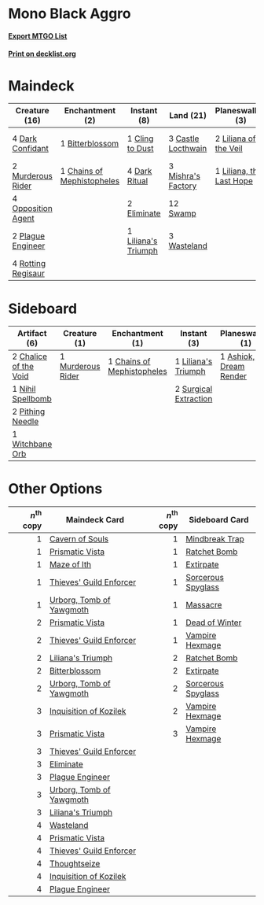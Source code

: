 # Mono Black Aggro

#### [Export MTGO List](../collection/Mono%20Black%20Aggro/Mono%20Black%20Aggro.txt)
#### [Print on decklist.org](http://decklist.org/?deckmain=1%09Bitterblossom%0A1%09Bloodchief's%20Thirst%0A3%09Castle%20Locthwain%0A1%09Chains%20of%20Mephistopheles%0A1%09Cling%20to%20Dust%0A4%09Dark%20Confidant%0A4%09Dark%20Ritual%0A2%09Eliminate%0A4%09Hymn%20to%20Tourach%0A2%09Inquisition%20of%20Kozilek%0A2%09Liliana%20of%20the%20Veil%0A1%09Liliana's%20Triumph%0A1%09Liliana,%20the%20Last%20Hope%0A3%09Mishra's%20Factory%0A2%09Murderous%20Rider%0A4%09Opposition%20Agent%0A2%09Plague%20Engineer%0A4%09Rotting%20Regisaur%0A12%09Swamp%0A3%09Thoughtseize%0A3%09Wasteland&deckside=1%09Ashiok,%20Dream%20Render%0A1%09Chains%20of%20Mephistopheles%0A2%09Chalice%20of%20the%20Void%0A1%09Liliana's%20Triumph%0A1%09Murderous%20Rider%0A3%09Necromentia%0A1%09Nihil%20Spellbomb%0A2%09Pithing%20Needle%0A2%09Surgical%20Extraction%0A1%09Witchbane%20Orb)
# Maindeck

|                                        Creature (16)                                        |                                          Enchantment (2)                                          |                                         Instant (8)                                          |                                          Land (21)                                          |                                         Planeswalker (3)                                          |                                           Sorcery (10)                                            |
|---------------------------------------------------------------------------------------------|---------------------------------------------------------------------------------------------------|----------------------------------------------------------------------------------------------|---------------------------------------------------------------------------------------------|---------------------------------------------------------------------------------------------------|---------------------------------------------------------------------------------------------------|
|4 [Dark Confidant](http://gatherer.wizards.com/Pages/Card/Details.aspx?multiverseid=397731)  |1 [Bitterblossom](http://gatherer.wizards.com/Pages/Card/Details.aspx?multiverseid=397701)         |1 [Cling to Dust](http://gatherer.wizards.com/Pages/Card/Details.aspx?multiverseid=476338)    |3 [Castle Locthwain](http://gatherer.wizards.com/Pages/Card/Details.aspx?multiverseid=473203)|2 [Liliana of the Veil](http://gatherer.wizards.com/Pages/Card/Details.aspx?multiverseid=235597)   |1 [Bloodchief's Thirst](http://gatherer.wizards.com/Pages/Card/Details.aspx?multiverseid=491729)   |
|2 [Murderous Rider](http://gatherer.wizards.com/Pages/Card/Details.aspx?multiverseid=473059) |1 [Chains of Mephistopheles](http://gatherer.wizards.com/Pages/Card/Details.aspx?multiverseid=1431)|4 [Dark Ritual](http://gatherer.wizards.com/Pages/Card/Details.aspx?multiverseid=651)         |3 [Mishra's Factory](http://gatherer.wizards.com/Pages/Card/Details.aspx?multiverseid=2387)  |1 [Liliana, the Last Hope](http://gatherer.wizards.com/Pages/Card/Details.aspx?multiverseid=414388)|4 [Hymn to Tourach](http://gatherer.wizards.com/Pages/Card/Details.aspx?multiverseid=413634)       |
|4 [Opposition Agent](http://gatherer.wizards.com/Pages/Card/Details.aspx?multiverseid=497661)|                                                                                                   |2 [Eliminate](http://gatherer.wizards.com/Pages/Card/Details.aspx?multiverseid=485420)        |12 [Swamp](http://gatherer.wizards.com/Pages/Card/Details.aspx?multiverseid=439858)          |                                                                                                   |2 [Inquisition of Kozilek](http://gatherer.wizards.com/Pages/Card/Details.aspx?multiverseid=416897)|
|2 [Plague Engineer](http://gatherer.wizards.com/Pages/Card/Details.aspx?multiverseid=464049) |                                                                                                   |1 [Liliana's Triumph](http://gatherer.wizards.com/Pages/Card/Details.aspx?multiverseid=461025)|3 [Wasteland](http://gatherer.wizards.com/Pages/Card/Details.aspx?multiverseid=413790)       |                                                                                                   |3 [Thoughtseize](http://gatherer.wizards.com/Pages/Card/Details.aspx?multiverseid=438676)          |
|4 [Rotting Regisaur](http://gatherer.wizards.com/Pages/Card/Details.aspx?multiverseid=466865)|                                                                                                   |                                                                                              |                                                                                             |                                                                                                   |                                                                                                   |


# Sideboard

|                                          Artifact (6)                                          |                                        Creature (1)                                        |                                          Enchantment (1)                                          |                                          Instant (3)                                           |                                        Planeswalker (1)                                         |                                      Sorcery (3)                                       |
|------------------------------------------------------------------------------------------------|--------------------------------------------------------------------------------------------|---------------------------------------------------------------------------------------------------|------------------------------------------------------------------------------------------------|-------------------------------------------------------------------------------------------------|----------------------------------------------------------------------------------------|
|2 [Chalice of the Void](http://gatherer.wizards.com/Pages/Card/Details.aspx?multiverseid=442211)|1 [Murderous Rider](http://gatherer.wizards.com/Pages/Card/Details.aspx?multiverseid=473059)|1 [Chains of Mephistopheles](http://gatherer.wizards.com/Pages/Card/Details.aspx?multiverseid=1431)|1 [Liliana's Triumph](http://gatherer.wizards.com/Pages/Card/Details.aspx?multiverseid=461025)  |1 [Ashiok, Dream Render](http://gatherer.wizards.com/Pages/Card/Details.aspx?multiverseid=461155)|3 [Necromentia](http://gatherer.wizards.com/Pages/Card/Details.aspx?multiverseid=485439)|
|1 [Nihil Spellbomb](http://gatherer.wizards.com/Pages/Card/Details.aspx?multiverseid=442215)    |                                                                                            |                                                                                                   |2 [Surgical Extraction](http://gatherer.wizards.com/Pages/Card/Details.aspx?multiverseid=397706)|                                                                                                 |                                                                                        |
|2 [Pithing Needle](http://gatherer.wizards.com/Pages/Card/Details.aspx?multiverseid=129526)     |                                                                                            |                                                                                                   |                                                                                                |                                                                                                 |                                                                                        |
|1 [Witchbane Orb](http://gatherer.wizards.com/Pages/Card/Details.aspx?multiverseid=233240)      |                                                                                            |                                                                                                   |                                                                                                |                                                                                                 |                                                                                        |


# Other Options

|*n*<sup>th</sup> copy|                                           Maindeck Card                                           |*n*<sup>th</sup> copy|                                       Sideboard Card                                        |
|--------------------:|---------------------------------------------------------------------------------------------------|--------------------:|---------------------------------------------------------------------------------------------|
|                    1|[Cavern of Souls](http://gatherer.wizards.com/Pages/Card/Details.aspx?multiverseid=278058)         |                    1|[Mindbreak Trap](http://gatherer.wizards.com/Pages/Card/Details.aspx?multiverseid=197532)    |
|                    1|[Prismatic Vista](http://gatherer.wizards.com/Pages/Card/Details.aspx?multiverseid=464193)         |                    1|[Ratchet Bomb](http://gatherer.wizards.com/Pages/Card/Details.aspx?multiverseid=370623)      |
|                    1|[Maze of Ith](http://gatherer.wizards.com/Pages/Card/Details.aspx?multiverseid=1824)               |                    1|[Extirpate](http://gatherer.wizards.com/Pages/Card/Details.aspx?multiverseid=370384)         |
|                    1|[Thieves' Guild Enforcer](http://gatherer.wizards.com/Pages/Card/Details.aspx?multiverseid=485448) |                    1|[Sorcerous Spyglass](http://gatherer.wizards.com/Pages/Card/Details.aspx?multiverseid=435407)|
|                    1|[Urborg, Tomb of Yawgmoth](http://gatherer.wizards.com/Pages/Card/Details.aspx?multiverseid=383425)|                    1|[Massacre](http://gatherer.wizards.com/Pages/Card/Details.aspx?multiverseid=21324)           |
|                    2|[Prismatic Vista](http://gatherer.wizards.com/Pages/Card/Details.aspx?multiverseid=464193)         |                    1|[Dead of Winter](http://gatherer.wizards.com/Pages/Card/Details.aspx?multiverseid=464034)    |
|                    2|[Thieves' Guild Enforcer](http://gatherer.wizards.com/Pages/Card/Details.aspx?multiverseid=485448) |                    1|[Vampire Hexmage](http://gatherer.wizards.com/Pages/Card/Details.aspx?multiverseid=389735)   |
|                    2|[Liliana's Triumph](http://gatherer.wizards.com/Pages/Card/Details.aspx?multiverseid=461025)       |                    2|[Ratchet Bomb](http://gatherer.wizards.com/Pages/Card/Details.aspx?multiverseid=370623)      |
|                    2|[Bitterblossom](http://gatherer.wizards.com/Pages/Card/Details.aspx?multiverseid=397701)           |                    2|[Extirpate](http://gatherer.wizards.com/Pages/Card/Details.aspx?multiverseid=370384)         |
|                    2|[Urborg, Tomb of Yawgmoth](http://gatherer.wizards.com/Pages/Card/Details.aspx?multiverseid=383425)|                    2|[Sorcerous Spyglass](http://gatherer.wizards.com/Pages/Card/Details.aspx?multiverseid=435407)|
|                    3|[Inquisition of Kozilek](http://gatherer.wizards.com/Pages/Card/Details.aspx?multiverseid=416897)  |                    2|[Vampire Hexmage](http://gatherer.wizards.com/Pages/Card/Details.aspx?multiverseid=389735)   |
|                    3|[Prismatic Vista](http://gatherer.wizards.com/Pages/Card/Details.aspx?multiverseid=464193)         |                    3|[Vampire Hexmage](http://gatherer.wizards.com/Pages/Card/Details.aspx?multiverseid=389735)   |
|                    3|[Thieves' Guild Enforcer](http://gatherer.wizards.com/Pages/Card/Details.aspx?multiverseid=485448) |                     |                                                                                             |
|                    3|[Eliminate](http://gatherer.wizards.com/Pages/Card/Details.aspx?multiverseid=485420)               |                     |                                                                                             |
|                    3|[Plague Engineer](http://gatherer.wizards.com/Pages/Card/Details.aspx?multiverseid=464049)         |                     |                                                                                             |
|                    3|[Urborg, Tomb of Yawgmoth](http://gatherer.wizards.com/Pages/Card/Details.aspx?multiverseid=383425)|                     |                                                                                             |
|                    3|[Liliana's Triumph](http://gatherer.wizards.com/Pages/Card/Details.aspx?multiverseid=461025)       |                     |                                                                                             |
|                    4|[Wasteland](http://gatherer.wizards.com/Pages/Card/Details.aspx?multiverseid=413790)               |                     |                                                                                             |
|                    4|[Prismatic Vista](http://gatherer.wizards.com/Pages/Card/Details.aspx?multiverseid=464193)         |                     |                                                                                             |
|                    4|[Thieves' Guild Enforcer](http://gatherer.wizards.com/Pages/Card/Details.aspx?multiverseid=485448) |                     |                                                                                             |
|                    4|[Thoughtseize](http://gatherer.wizards.com/Pages/Card/Details.aspx?multiverseid=438676)            |                     |                                                                                             |
|                    4|[Inquisition of Kozilek](http://gatherer.wizards.com/Pages/Card/Details.aspx?multiverseid=416897)  |                     |                                                                                             |
|                    4|[Plague Engineer](http://gatherer.wizards.com/Pages/Card/Details.aspx?multiverseid=464049)         |                     |                                                                                             |

